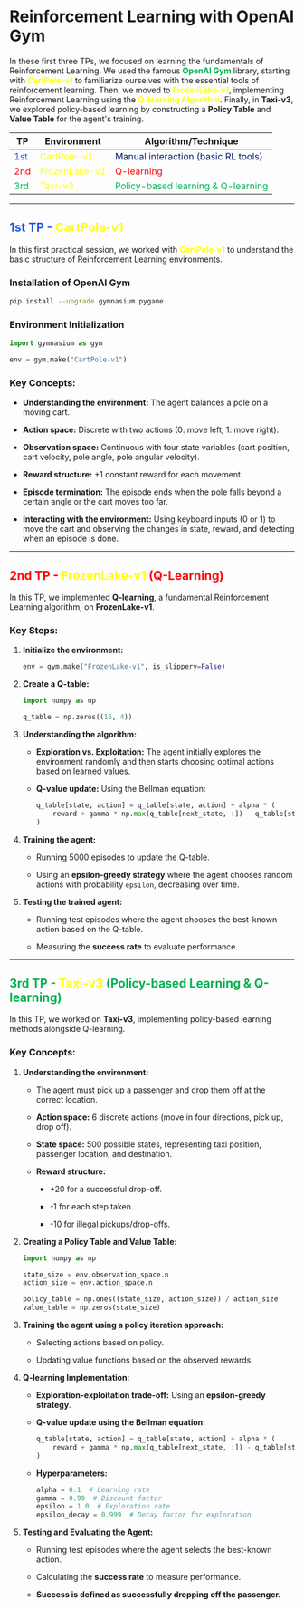 # Reinforcement Learning with OpenAI Gym

In these first three TPs, we focused on learning the fundamentals of Reinforcement Learning. We used the famous **<font color="#00b050">OpenAI Gym</font>** library, starting with **<font color="#ffff00">CartPole-v1</font>** to familiarize ourselves with the essential tools of reinforcement learning. Then, we moved to **<font color="#ffff00">FrozenLake-v1</font>**, implementing Reinforcement Learning using the **<font color="#ffff00">Q-learning Algorithm</font>**. Finally, in **Taxi-v3**, we explored policy-based learning by constructing a **Policy Table** and **Value Table** for the agent's training.

| TP                               | Environment                                | Algorithm/Technique                                              |
| -------------------------------- | ------------------------------------------ | ---------------------------------------------------------------- |
| <font color="#245bdb">1st</font> | <font color="#ffff00">CartPole-v1</font>   | <font color="#002060">Manual interaction (basic RL tools)</font> |
| <font color="#ff0000">2nd</font> | <font color="#ffff00">FrozenLake-v1</font> | <font color="#ff0000">Q-learning</font>                          |
| <font color="#00b050">3rd</font> | <font color="#ffff00">Taxi-v3</font>       | <font color="#00b050">Policy-based learning & Q-learning</font>  |



---

## <font color="#245bdb">1st TP -</font> <font color="#ffff00">CartPole-v1</font>

In this first practical session, we worked with **<font color="#ffff00">CartPole-v1</font>** to understand the basic structure of Reinforcement Learning environments.

### Installation of OpenAI Gym

```bash
pip install --upgrade gymnasium pygame
```

### Environment Initialization

```python
import gymnasium as gym

env = gym.make("CartPole-v1")
```

### Key Concepts:

- **Understanding the environment:** The agent balances a pole on a moving cart.
    
- **Action space:** Discrete with two actions (0: move left, 1: move right).
    
- **Observation space:** Continuous with four state variables (cart position, cart velocity, pole angle, pole angular velocity).
    
- **Reward structure:** +1 constant reward for each movement.
    
- **Episode termination:** The episode ends when the pole falls beyond a certain angle or the cart moves too far.
    
- **Interacting with the environment:** Using keyboard inputs (0 or 1) to move the cart and observing the changes in state, reward, and detecting when an episode is done.
    

---

## <font color="#ff0000">2nd TP -</font> <font color="#ffff00">FrozenLake-v1</font> <font color="#ff0000">(Q-Learning)</font>

In this TP, we implemented **Q-learning**, a fundamental Reinforcement Learning algorithm, on **FrozenLake-v1**.

### Key Steps:

1. **Initialize the environment:**
    
    ```python
    env = gym.make("FrozenLake-v1", is_slippery=False)
    ```
    
2. **Create a Q-table:**
    
    ```python
    import numpy as np
    
    q_table = np.zeros((16, 4))
    ```
    
3. **Understanding the algorithm:**
    
    - **Exploration vs. Exploitation:** The agent initially explores the environment randomly and then starts choosing optimal actions based on learned values.
        
    - **Q-value update:** Using the Bellman equation:
        
        ```python
        q_table[state, action] = q_table[state, action] + alpha * (
            reward + gamma * np.max(q_table[next_state, :]) - q_table[state, action]
        )
        ```
        
4. **Training the agent:**
    
    - Running 5000 episodes to update the Q-table.
        
    - Using an **epsilon-greedy strategy** where the agent chooses random actions with probability `epsilon`, decreasing over time.
        
5. **Testing the trained agent:**
    
    - Running test episodes where the agent chooses the best-known action based on the Q-table.
        
    - Measuring the **success rate** to evaluate performance.
        

---

## <font color="#00b050">3rd TP -</font> <font color="#ffff00">Taxi-v3</font> <font color="#00b050">(Policy-based Learning & Q-learning)</font>

In this TP, we worked on **Taxi-v3**, implementing policy-based learning methods alongside Q-learning.

### Key Concepts:

1. **Understanding the environment:**
    
    - The agent must pick up a passenger and drop them off at the correct location.
        
    - **Action space:** 6 discrete actions (move in four directions, pick up, drop off).
        
    - **State space:** 500 possible states, representing taxi position, passenger location, and destination.
        
    - **Reward structure:**
        
        - +20 for a successful drop-off.
            
        - -1 for each step taken.
            
        - -10 for illegal pickups/drop-offs.
            
2. **Creating a Policy Table and Value Table:**
    
    ```python
    import numpy as np
    
    state_size = env.observation_space.n
    action_size = env.action_space.n
    
    policy_table = np.ones((state_size, action_size)) / action_size
    value_table = np.zeros(state_size)
    ```
    
3. **Training the agent using a policy iteration approach:**
    
    - Selecting actions based on policy.
        
    - Updating value functions based on the observed rewards.
        
4. **Q-learning Implementation:**
    
    - **Exploration-exploitation trade-off:** Using an **epsilon-greedy strategy**.
        
    - **Q-value update using the Bellman equation:**
        
        ```python
        q_table[state, action] = q_table[state, action] + alpha * (
            reward + gamma * np.max(q_table[next_state, :]) - q_table[state, action]
        )
        ```
        
    - **Hyperparameters:**
        
        ```python
        alpha = 0.1  # Learning rate
        gamma = 0.99  # Discount factor
        epsilon = 1.0  # Exploration rate
        epsilon_decay = 0.999  # Decay factor for exploration
        ```
        
5. **Testing and Evaluating the Agent:**
    
    - Running test episodes where the agent selects the best-known action.
        
    - Calculating the **success rate** to measure performance.
        
    - **Success is defined as successfully dropping off the passenger.**
        

